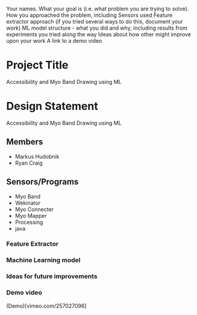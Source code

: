 Your names.
What your goal is (i.e. what problem you are trying to solve).
How you approached the problem, including
Sensors used
Feature extractor approach (if you tried several ways to do this, document your work)
ML model structure - what you did and why, including results from experiments you tried along the way
Ideas about how other might improve upon your work
A link to a demo video

# Project Title

Accessibility and Myo Band Drawing using ML

# Design Statement

Accessibility and Myo Band Drawing using ML

## Members

* Markus Hudobnik
* Ryan Craig

## Sensors/Programs

* Myo Band
* Wekinator
* Myo Connecter
* Myo Mapper
* Processing
* java

### Feature Extractor

### Machine Learning model

### Ideas for future improvements

### Demo video

(Demo)[vimeo.com/257027096]
